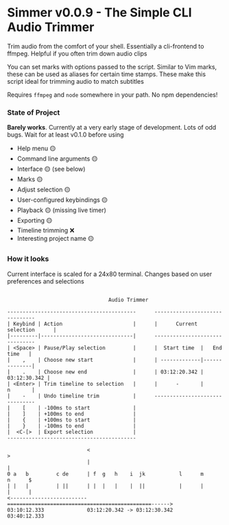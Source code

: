 # Simmer v0.0.9 - The Simple CLI Audio Trimmer

Trim audio from the comfort of your shell. Essentially a cli-frontend to ffmpeg.
Helpful if you often trim down audio clips

You can set marks with options passed to the script. Similar to Vim marks, these
can be used as aliases for certain time stamps. These make this script ideal for
trimming audio to match subtitles

Requires `ffmpeg` and `node` somewhere in your path. No npm dependencies!

### State of Project

<strong>Barely works</strong>. Currently at a very early stage of development.
Lots of odd bugs. Wait for at least v0.1.0 before using

<!-- ❌ 🟡 ✅ -->

 - Help menu 🟡
 - Command line arguments 🟡
 - Interface 🟡 (see below)
 - Marks 🟡
 - Adjust selection 🟡
 - User-configured keybindings 🟡
 - Playback 🟡 (missing live timer)
 - Exporting 🟡
 - Timeline trimming ❌
 - Interesting project name 🟡

### How it looks

Current interface is scaled for a 24x80 terminal. Changes based on user
preferences and selections

```

                                 Audio Trimmer

------------------------------------------      -------------------------------
| Keybind | Action                       |      |      Current selection      |
|---------|------------------------------|      -------------------------------
| <Space> | Pause/Play selection         |      |  Start time  |   End time   |
|    ,    | Choose new start             |      | -------------|--------------|
|    .    | Choose new end               |      | 03:12:20.342 | 03:12:30.342 |
| <Enter> | Trim timeline to selection   |      |      -       |      n       |
|    -    | Undo timeline trim           |      -------------------------------
|    [    | -100ms to start              |
|    ]    | +100ms to end                |
|    {    | +100ms to start              |
|    }    | -100ms to end                |
|  <C-[>  | Export selection             |
------------------------------------------

                          <                                             >
                          |                                             |
0 a   b         c de      | f  g   h    i  jk           l      m        n      $
| |   |         | ||      | |  |   |    |  ||           |      |        |      |
<-------------------------===============================================------>
03:10:12.333              03:12:20.342 -> 03:12:30.342              03:40:12.333
```
